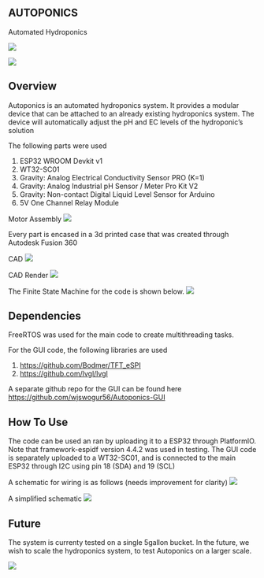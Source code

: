 ## AUTOPONICS
Automated Hydroponics

![](https://github.com/limenilbuz/Autoponics/blob/main/images/autoponics_logo_crop.png)

![](https://github.com/limenilbuz/Autoponics/blob/main/images/autoponics_gif.gif)

## Overview
Autoponics is an automated hydroponics system. It provides a modular device that can be attached to an already existing hydroponics system. The device will automatically adjust the pH and EC levels of the hydroponic’s solution

The following parts were used
1. ESP32 WROOM Devkit v1
1. WT32-SC01
1. Gravity: Analog Electrical Conductivity Sensor PRO (K=1)
1. Gravity: Analog Industrial pH Sensor / Meter Pro Kit V2
1. Gravity: Non-contact Digital Liquid Level Sensor for Arduino
1. 5V One Channel Relay Module 

Motor Assembly
![](https://github.com/limenilbuz/Autoponics/blob/main/images/motor_assembly.jpg)

Every part is encased in a 3d printed case that was created through Autodesk Fusion 360

CAD
![](https://github.com/limenilbuz/Autoponics/blob/main/images/CAD_model.png)

CAD Render
![](https://github.com/limenilbuz/Autoponics/blob/main/images/CAD_model_render.PNG)

The Finite State Machine for the code is shown below.
![](https://github.com/limenilbuz/Autoponics/blob/main/images/simple_schematic.png)

## Dependencies

FreeRTOS was used for the main code to create multithreading tasks. 

For the GUI code, the following libraries are used
1. https://github.com/Bodmer/TFT_eSPI
1. https://github.com/lvgl/lvgl

A separate github repo for the GUI can be found here
https://github.com/wjswogur56/Autoponics-GUI

## How To Use

The code can be used an ran by uploading it to a ESP32 through PlatformIO. Note that framework-espidf version 4.4.2 was used in testing.
The GUI code is separately uploaded to a WT32-SC01, and is connected to the main ESP32 through I2C using pin 18 (SDA) and 19 (SCL)

A schematic for wiring is as follows (needs improvement for clarity)
![](https://github.com/limenilbuz/Autoponics/blob/main/images/wiring.png)

A simplified schematic
![](https://github.com/limenilbuz/Autoponics/blob/main/images/simple_schematic.png)

## Future

The system is currenty tested on a single 5gallon bucket. In the future, we wish to scale the hydroponics system, to test Autoponics on a larger scale.

![](https://github.com/limenilbuz/Autoponics/blob/main/images/scale.png)
